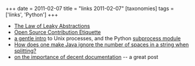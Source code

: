 +++
date = 2011-02-07
title = "links 2011-02-07"
[taxonomies]
tags = ['links', 'Python']
+++

-   [The Law of Leaky Abstractions]
-   [Open Source Contribution Etiquette]
-   [a gentle intro] to Unix processes, and the Python [subprocess
    module]
-   [How does one make Java ignore the number of spaces in a string when
    splitting?]
-   [on the importance of decent documentation] -- a great post

  [The Law of Leaky Abstractions]: http://www.joelonsoftware.com/articles/LeakyAbstractions.html
  [Open Source Contribution Etiquette]: http://tirania.org/blog/archive/2010/Dec-31.html
  [a gentle intro]: http://jimmyg.org/blog/2009/working-with-python-subprocess.html
  [subprocess module]: http://docs.python.org/library/subprocess
  [How does one make Java ignore the number of spaces in a string when
  splitting?]: http://stackoverflow.com/q/4861803/321731
  [on the importance of decent documentation]: http://lukeplant.me.uk/blog/posts/docs-or-it-doesnt-exist/
